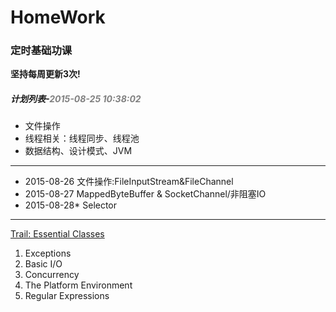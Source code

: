 # HomeWork
<h3>定时基础功课</h3>
<b>坚持每周更新3次!</b>
<h5>计划列表-<span style="color:gray;">2015-08-25 10:38:02</span></h5>

<ul>
<li>文件操作</li>
<li>线程相关：线程同步、线程池</li>
<li>数据结构、设计模式、JVM</li>
</ul>
<hr />
<ul>
	<li>2015-08-26	文件操作:FileInputStream&FileChannel</li>
	<li>2015-08-27	MappedByteBuffer & SocketChannel/非阻塞IO</li>
	<li>2015-08-28*	Selector</li>
</ul>
<hr />
<a href="https://docs.oracle.com/javase/tutorial/essential/index.html">Trail: Essential Classes</a>
<ol>
<li>Exceptions</li>	
<li>Basic I/O</li>	
<li>Concurrency</li>	
<li>The Platform Environment</li>	
<li>Regular Expressions</li>	
</ol>